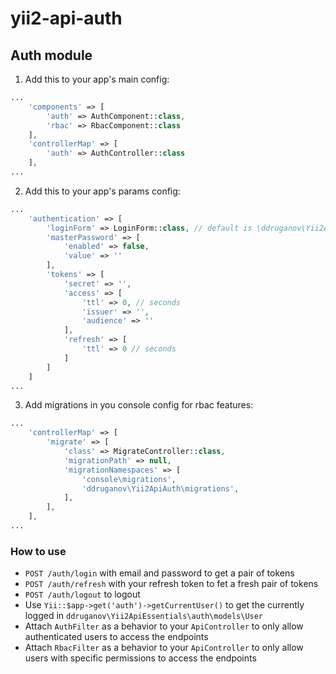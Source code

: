 # yii2-api-auth

## Auth module

1. Add this to your app's main config:

```php
...
    'components' => [
        'auth' => AuthComponent::class,
        'rbac' => RbacComponent::class
    ],
    'controllerMap' => [
        'auth' => AuthController::class
    ],
...
```

2. Add this to your app's params config:

```php
...
    'authentication' => [
        'loginForm' => LoginForm::class, // default is \ddruganov\Yii2ApiAuth\models\forms\LoginForm
        'masterPassword' => [
            'enabled' => false,
            'value' => ''
        ],
        'tokens' => [
            'secret' => '',
            'access' => [
                'ttl' => 0, // seconds
                'issuer' => '',
                'audience' => ''
            ],
            'refresh' => [
                'ttl' => 0 // seconds
            ]
        ]
    ]
...
```

3. Add migrations in you console config for rbac features:

```php
...
    'controllerMap' => [
        'migrate' => [
            'class' => MigrateController::class,
            'migrationPath' => null,
            'migrationNamespaces' => [
                'console\migrations',
                'ddruganov\Yii2ApiAuth\migrations',
            ],
        ],
    ],
...
```

### How to use

-   `POST /auth/login` with email and password to get a pair of tokens
-   `POST /auth/refresh` with your refresh token to fet a fresh pair of tokens
-   `POST /auth/logout` to logout
-   Use `Yii::$app->get('auth')->getCurrentUser()` to get the currently logged in `ddruganov\Yii2ApiEssentials\auth\models\User`
-   Attach `AuthFilter` as a behavior to your `ApiController` to only allow authenticated users to access the endpoints
-   Attach `RbacFilter` as a behavior to your `ApiController` to only allow users with specific permissions to access the endpoints
